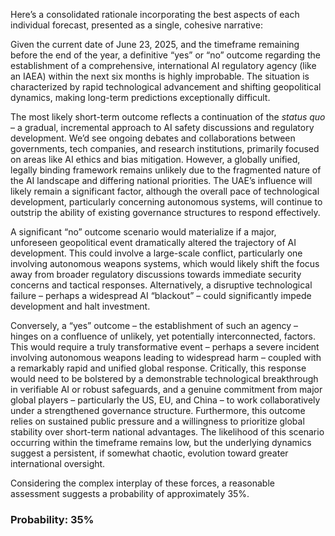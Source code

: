 Here’s a consolidated rationale incorporating the best aspects of each individual forecast, presented as a single, cohesive narrative:

Given the current date of June 23, 2025, and the timeframe remaining before the end of the year, a definitive “yes” or “no” outcome regarding the establishment of a comprehensive, international AI regulatory agency (like an IAEA) within the next six months is highly improbable. The situation is characterized by rapid technological advancement and shifting geopolitical dynamics, making long-term predictions exceptionally difficult.

The most likely short-term outcome reflects a continuation of the *status quo* – a gradual, incremental approach to AI safety discussions and regulatory development. We’d see ongoing debates and collaborations between governments, tech companies, and research institutions, primarily focused on areas like AI ethics and bias mitigation. However, a globally unified, legally binding framework remains unlikely due to the fragmented nature of the AI landscape and differing national priorities. The UAE’s influence will likely remain a significant factor, although the overall pace of technological development, particularly concerning autonomous systems, will continue to outstrip the ability of existing governance structures to respond effectively.

A significant “no” outcome scenario would materialize if a major, unforeseen geopolitical event dramatically altered the trajectory of AI development. This could involve a large-scale conflict, particularly one involving autonomous weapons systems, which would likely shift the focus away from broader regulatory discussions towards immediate security concerns and tactical responses. Alternatively, a disruptive technological failure – perhaps a widespread AI “blackout” – could significantly impede development and halt investment.

Conversely, a “yes” outcome – the establishment of such an agency – hinges on a confluence of unlikely, yet potentially interconnected, factors. This would require a truly transformative event – perhaps a severe incident involving autonomous weapons leading to widespread harm – coupled with a remarkably rapid and unified global response. Critically, this response would need to be bolstered by a demonstrable technological breakthrough in verifiable AI or robust safeguards, and a genuine commitment from major global players – particularly the US, EU, and China – to work collaboratively under a strengthened governance structure. Furthermore, this outcome relies on sustained public pressure and a willingness to prioritize global stability over short-term national advantages. The likelihood of this scenario occurring within the timeframe remains low, but the underlying dynamics suggest a persistent, if somewhat chaotic, evolution toward greater international oversight.

Considering the complex interplay of these forces, a reasonable assessment suggests a probability of approximately 35%.


### Probability: 35%